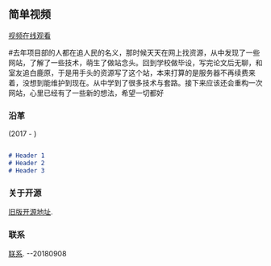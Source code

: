 ## 简单视频

[视频在线观看](https://2naive.cn) 

#去年项目部的人都在追人民的名义，那时候天天在网上找资源，从中发现了一些网站，了解了一些技术，萌生了做站念头。回到学校做毕设，写完论文后无聊，和室友追白鹿原，于是用手头的资源写了这个站，本来打算的是服务器不再续费来着，没想到能维护到现在。从中学到了很多技术与套路。接下来应该还会重构一次网站，心里已经有了一些新的想法，希望一切都好

### 沿革

(2017 - )

```markdown

# Header 1
# Header 2
# Header 3


```

### 关于开源

[旧版开源地址](https://guides.github.com/2naive).

### 联系
[联系](http://mail.qq.com/cgi-bin/qm_share?t=qm_mailme&email=DWBNZmk-ZSNuYmA).
--20180908
